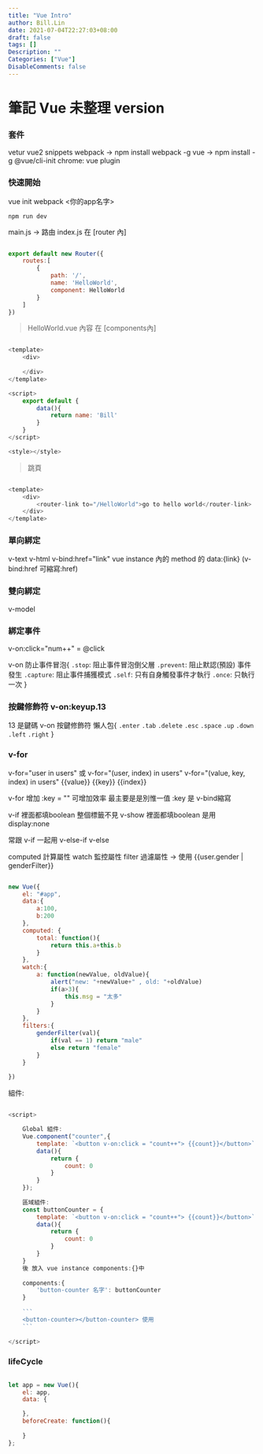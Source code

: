 ```yaml
---
title: "Vue Intro"
author: Bill.Lin
date: 2021-07-04T22:27:03+08:00
draft: false
tags: []
Description: ""
Categories: ["Vue"]
DisableComments: false
---
```


# 筆記 Vue 未整理 version

### 套件
vetur
vue2 snippets
webpack  -> npm install webpack -g
vue -> npm install -g @vue/cli-init
chrome: vue plugin

### 快速開始

vue init webpack <你的app名字>


``npm run dev``

main.js -> 路由 index.js  在 [router 內]

```js

export default new Router({
    routes:[
        {
            path: '/',
            name: 'HelloWorld',
            component: HelloWorld
        }
    ]
})

```

> HelloWorld.vue 內容 在 [components內]

```js

<template>
    <div>
    
    </div>
</template>

<script>
    export default {
        data(){
            return name: 'Bill'
        }
    }
</script>

<style></style>
```


> 跳頁

```js

<template>
    <div>
        <router-link to="/HelloWorld">go to hello world</router-link>
    </div>
</template>

```

### 單向綁定

v-text v-html
v-bind:href="link"   vue instance 內的 method 的 data:{link}
(v-bind:href 可縮寫:href)

### 雙向綁定
v-model

### 綁定事件
v-on:click="num++"   =   @click

v-on 防止事件冒泡{
`.stop`: 阻止事件冒泡倒父層 
`.prevent`: 阻止默認(預設) 事件發生
`.capture`: 阻止事件捕獲模式
`.self`: 只有自身觸發事件才執行
`.once`: 只執行一次
}

### 按鍵修飾符 v-on:keyup.13
13 是鍵碼
v-on 按鍵修飾符 懶人包{
`.enter`
`.tab`
`.delete`
`.esc`
`.space`
`.up`
`.down`
`.left`
`.right`
}


### v-for

v-for="user in users"  或 v-for="(user, index) in users"
v-for="(value, key, index) in users"  {{value}} {{key}} {{index}}
 
v-for 增加 :key = ""  可增加效率 最主要是是別惟一值 :key 是 v-bind縮寫

v-if  裡面都填boolean
整個標籤不見
v-show  裡面都填boolean
是用 display:none


常跟 v-if 一起用
v-else-if
v-else 



computed 計算屬性
watch 監控屬性
filter 過濾屬性  -> 使用 {{user.gender | genderFilter}}

```js

new Vue({
	el: "#app",
	data:{
		a:100,
		b:200
	},
	computed: {
		total: function(){
			return this.a+this.b
		}
	},
	watch:{
		a: function(newValue, oldValue){
			alert("new: "+newValue+" , old: "+oldValue)
			if(a>3){
				this.msg = "太多"
			}
		}
	},
	filters:{
		genderFilter(val){
			if(val == 1) return "male"
			else return "female"
		}
	}
	
})

```

組件: 

```js

<script>

	Global 組件:
	Vue.component("counter",{
		template: `<button v-on:click = "count++"> {{count}}</button>`
		data(){
			return {
				count: 0
			}
		}
	});
	
	區域組件:
	const buttonCounter = {
		template: `<button v-on:click = "count++"> {{count}}</button>`
		data(){
			return {
				count: 0
			}
		}
	}
	後 放入 vue instance components:{}中
	
	components:{
		'button-counter 名字': buttonCounter
	}
	
	```
	<button-counter></button-counter> 使用
	```
	
</script>

```

### lifeCycle

```js

let app = new Vue(){
    el: app,
    data: {

    },
    beforeCreate: function(){
        
    }
};

```